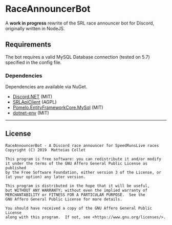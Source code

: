 ﻿# RaceAnnouncerBot
 
A **work in progress** rewrite of the SRL race announcer bot for Discord, originally written in NodeJS.


## Requirements

The bot requires a valid MySQL Database connection (tested on 5.7) specified in the config file.

### Dependencies

Dependencies are available via NuGet.

- [Discord.NET](https://github.com/discord-net/Discord.Net) (MIT)
- [SRLApiClient](https://github.com/BitPatty/SRLApiClient) (AGPL)
- [Pomelo.EntityFrameworkCore.MySql](https://github.com/PomeloFoundation/Pomelo.EntityFrameworkCore.MySql) (MIT)
- [dotnet-env](https://github.com/tonerdo/dotnet-env) (MIT)

---

## License

```
RaceAnnouncerBot - A Discord race announcer for SpeedRunsLive races
Copyright (C) 2019  Matteias Collet

This program is free software: you can redistribute it and/or modify
it under the terms of the GNU Affero General Public License as published
by the Free Software Foundation, either version 3 of the License, or
(at your option) any later version.

This program is distributed in the hope that it will be useful,
but WITHOUT ANY WARRANTY; without even the implied warranty of
MERCHANTABILITY or FITNESS FOR A PARTICULAR PURPOSE.  See the
GNU Affero General Public License for more details.

You should have received a copy of the GNU Affero General Public License
along with this program.  If not, see <https://www.gnu.org/licenses/>.
```
